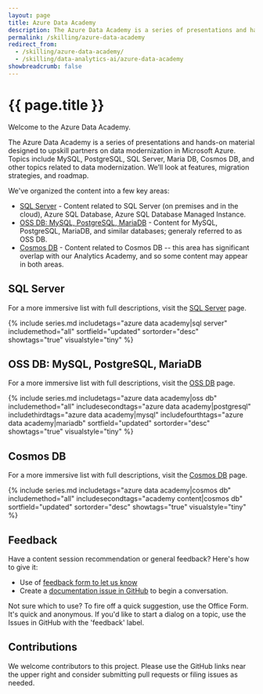 ```yaml
---
layout: page
title: Azure Data Academy
description: The Azure Data Academy is a series of presentations and hands-on material designed to upskill partners on data modernization in Microsoft Azure.
permalink: /skilling/azure-data-academy
redirect_from:
  - /skilling/azure-data-academy/
  - /skilling/data-analytics-ai/azure-data-academy
showbreadcrumb: false
---
```


# {{ page.title }}

Welcome to the Azure Data Academy. 

The Azure Data Academy is a series of presentations and hands-on material designed to upskill partners on data modernization in Microsoft Azure. Topics include MySQL, PostgreSQL, SQL Server, Maria DB, Cosmos DB, and other topics related to data modernization. We’ll look at features, migration strategies, and roadmap.

We've organized the content into a few key areas:
* [SQL Server](/PartnerResources/skilling/azure-data-academy/sql) - Content related to SQL Server (on premises and in the cloud), Azure SQL Database, Azure SQL Database Managed Instance.
* [OSS DB: MySQL, PostgreSQL, MariaDB](/PartnerResources/skilling/azure-data-academy/ossdb) - Content for MySQL, PostgreSQL, MariaDB, and similar databases; generaly referred to as OSS DB.
* [Cosmos DB](/PartnerResources/skilling/azure-data-academy/cosmosdb) - Content related to Cosmos DB -- this area has significant overlap with our Analytics Academy, and so some content may appear in both areas.

## SQL Server

For a more immersive list with full descriptions, visit the [SQL Server](/PartnerResources/skilling/azure-data-academy/sql) page.

{% include series.md 
    includetags="azure data academy|sql server" includemethod="all" 
    sortfield="updated" sortorder="desc" showtags="true" 
    visualstyle="tiny"
%}

## OSS DB: MySQL, PostgreSQL, MariaDB

For a more immersive list with full descriptions, visit the [OSS DB](/PartnerResources/skilling/azure-data-academy/ossdb) page.

{% include series.md 
    includetags="azure data academy|oss db" includemethod="all" 
    includesecondtags="azure data academy|postgresql" 
    includethirdtags="azure data academy|mysql" 
    includefourthtags="azure data academy|mariadb" 
    sortfield="updated" sortorder="desc" showtags="true" 
    visualstyle="tiny"
%}

## Cosmos DB

For a more immersive list with full descriptions, visit the  [Cosmos DB](/PartnerResources/skilling/azure-data-academy/cosmosdb) page.

{% include series.md 
    includetags="azure data academy|cosmos db" includemethod="all" 
    includesecondtags="academy content|cosmos db" 
    sortfield="updated" sortorder="desc" showtags="true" 
    visualstyle="tiny"
%}

## Feedback

Have a content session recommendation or general feedback? Here's how to give it:
* Use of [feedback form to let us know](https://aka.ms/ada-feedback)
* Create a [documentation issue in GitHub](https://github.com/microsoft/PartnerResources/issues/new?labels=feedback&title=Azure%20Data%20Academy%20feedback) to begin a conversation.

Not sure which to use? To fire off a quick suggestion, use the Office Form. It's quick and anonymous. If you'd like to start a dialog on a topic, use the Issues in GitHub with the 'feedback' label.

## Contributions

We welcome contributors to this project. Please use the GitHub links near the upper right and consider submitting pull requests or filing issues as needed.